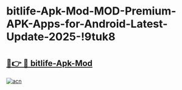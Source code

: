# bitlife-Apk-Mod-MOD-Premium-APK-Apps-for-Android-Latest-Update-2025-!9tuk8

# <h2><a href="https://t7635b.esa.edu.pl?title=bitlife-Apk-Mod&ref=9tuk8">🔗👉 🔴 bitlife-Apk-Mod</a></h2>

[![acn](https://github.com/user-attachments/assets/0f9c940e-d8b0-45ae-aac7-cd30a18b3e1c)](https://t7635b.esa.edu.pl?title=bitlife-Apk-Mod&ref=9tuk8)

